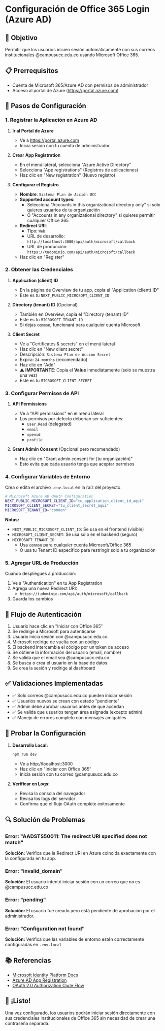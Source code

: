 # Configuración de Office 365 Login (Azure AD)

## 🎯 Objetivo
Permitir que los usuarios inicien sesión automáticamente con sus correos institucionales @campusucc.edu.co usando Microsoft Office 365.

## 📋 Prerrequisitos
- Cuenta de Microsoft 365/Azure AD con permisos de administrador
- Acceso al portal de Azure (https://portal.azure.com)

## 🔧 Pasos de Configuración

### 1. Registrar la Aplicación en Azure AD

1. **Ir al Portal de Azure**
   - Ve a https://portal.azure.com
   - Inicia sesión con tu cuenta de administrador

2. **Crear App Registration**
   - En el menú lateral, selecciona "Azure Active Directory"
   - Selecciona "App registrations" (Registros de aplicaciones)
   - Haz clic en "New registration" (Nuevo registro)

3. **Configurar el Registro**
   - **Nombre**: `Sistema Plan de Acción UCC`
   - **Supported account types**: 
     - Selecciona "Accounts in this organizational directory only" si solo quieres usuarios de tu organización
     - O "Accounts in any organizational directory" si quieres permitir cualquier Office 365
   - **Redirect URI**: 
     - Tipo: `Web`
     - URL de desarrollo: `http://localhost:3000/api/auth/microsoft/callback`
     - URL de producción: `https://tudominio.com/api/auth/microsoft/callback`
   - Haz clic en "Register"

### 2. Obtener las Credenciales

1. **Application (client) ID**
   - En la página de Overview de tu app, copia el "Application (client) ID"
   - Este es tu `NEXT_PUBLIC_MICROSOFT_CLIENT_ID`

2. **Directory (tenant) ID** (Opcional)
   - También en Overview, copia el "Directory (tenant) ID"
   - Este es tu `MICROSOFT_TENANT_ID`
   - Si dejas `common`, funcionará para cualquier cuenta Microsoft

3. **Client Secret**
   - Ve a "Certificates & secrets" en el menú lateral
   - Haz clic en "New client secret"
   - Descripción: `Sistema Plan de Acción Secret`
   - Expira: `24 months` (recomendado)
   - Haz clic en "Add"
   - **⚠️ IMPORTANTE**: Copia el **Value** inmediatamente (solo se muestra una vez)
   - Este es tu `MICROSOFT_CLIENT_SECRET`

### 3. Configurar Permisos de API

1. **API Permissions**
   - Ve a "API permissions" en el menú lateral
   - Los permisos por defecto deberían ser suficientes:
     - `User.Read` (delegated)
     - `email`
     - `openid`
     - `profile`
   
2. **Grant Admin Consent** (Opcional pero recomendado)
   - Haz clic en "Grant admin consent for [tu organización]"
   - Esto evita que cada usuario tenga que aceptar permisos

### 4. Configurar Variables de Entorno

Crea o edita el archivo `.env.local` en la raíz del proyecto:

```bash
# Microsoft Azure AD OAuth Configuration
NEXT_PUBLIC_MICROSOFT_CLIENT_ID="tu_application_client_id_aqui"
MICROSOFT_CLIENT_SECRET="tu_client_secret_aqui"
MICROSOFT_TENANT_ID="common"
```

**Notas:**
- `NEXT_PUBLIC_MICROSOFT_CLIENT_ID`: Se usa en el frontend (visible)
- `MICROSOFT_CLIENT_SECRET`: Se usa solo en el backend (seguro)
- `MICROSOFT_TENANT_ID`: 
  - Usa `common` para cualquier cuenta Microsoft/Office 365
  - O usa tu Tenant ID específico para restringir solo a tu organización

### 5. Agregar URL de Producción

Cuando despliegues a producción:

1. Ve a "Authentication" en tu App Registration
2. Agrega una nueva Redirect URI:
   - `https://tudominio.com/api/auth/microsoft/callback`
3. Guarda los cambios

## 🔐 Flujo de Autenticación

1. Usuario hace clic en "Iniciar con Office 365"
2. Se redirige a Microsoft para autenticarse
3. Usuario inicia sesión con @campusucc.edu.co
4. Microsoft redirige de vuelta con un código
5. El backend intercambia el código por un token de acceso
6. Se obtiene la información del usuario (email, nombre)
7. Se valida que el email sea @campusucc.edu.co
8. Se busca o crea el usuario en la base de datos
9. Se crea la sesión y redirige al dashboard

## ✅ Validaciones Implementadas

- ✅ Solo correos @campusucc.edu.co pueden iniciar sesión
- ✅ Usuarios nuevos se crean con estado "pendiente"
- ✅ Admin debe aprobar usuarios antes de que accedan
- ✅ Se valida que usuarios tengan área asignada (excepto admin)
- ✅ Manejo de errores completo con mensajes amigables

## 🧪 Probar la Configuración

1. **Desarrollo Local:**
   ```bash
   npm run dev
   ```
   - Ve a http://localhost:3000
   - Haz clic en "Iniciar con Office 365"
   - Inicia sesión con tu correo @campusucc.edu.co

2. **Verificar en Logs:**
   - Revisa la consola del navegador
   - Revisa los logs del servidor
   - Confirma que el flujo OAuth complete exitosamente

## 🔍 Solución de Problemas

### Error: "AADSTS50011: The redirect URI specified does not match"
**Solución:** Verifica que la Redirect URI en Azure coincida exactamente con la configurada en tu app.

### Error: "invalid_domain"
**Solución:** El usuario intentó iniciar sesión con un correo que no es @campusucc.edu.co

### Error: "pending"
**Solución:** El usuario fue creado pero está pendiente de aprobación por el administrador.

### Error: "Configuration not found"
**Solución:** Verifica que las variables de entorno estén correctamente configuradas en `.env.local`

## 📚 Referencias

- [Microsoft Identity Platform Docs](https://docs.microsoft.com/en-us/azure/active-directory/develop/)
- [Azure AD App Registration](https://docs.microsoft.com/en-us/azure/active-directory/develop/quickstart-register-app)
- [OAuth 2.0 Authorization Code Flow](https://docs.microsoft.com/en-us/azure/active-directory/develop/v2-oauth2-auth-code-flow)

## 🎉 ¡Listo!

Una vez configurado, los usuarios podrán iniciar sesión directamente con sus credenciales institucionales de Office 365 sin necesidad de crear una contraseña separada.
